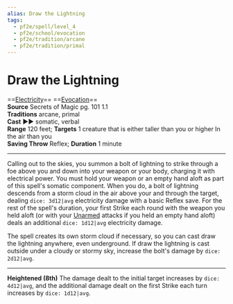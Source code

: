 ```yaml
---
alias: Draw the Lightning
tags:
  - pf2e/spell/level_4
  - pf2e/school/evocation
  - pf2e/tradition/arcane
  - pf2e/tradition/primal
---
```


# Draw the Lightning

==[Electricity](Electricity.md)== ==[Evocation](Evocation.md)==  
__Source__ Secrets of Magic pg. 101 1.1  
**Traditions** arcane, primal  
**Cast** ►► somatic, verbal  
**Range** 120 feet; **Targets** 1 creature that is either taller than you or higher In the air than you  
**Saving Throw** Reflex; **Duration** 1 minute

---

Calling out to the skies, you summon a bolt of lightning to strike through a foe above you and down into your weapon or your body, charging it with electrical power. You must hold your weapon or an empty hand aloft as part of this spell's somatic component. When you do, a bolt of lightning descends from a storm cloud in the air above your and through the target, dealing `dice: 3d12|avg` electricity damage with a basic Reflex save. For the rest of the spell's duration, your first Strike each round with the weapon you held aloft (or with your [Unarmed](Unarmed.md) attacks if you held an empty hand aloft) deals an additional `dice: 1d12|avg` electricity damage.

The spell creates its own storm cloud if necessary, so you can cast draw the lightning anywhere, even underground. If draw the lightning is cast outside under a cloudy or stormy sky, increase the bolt's damage by `dice: 2d12|avg`.

<hr>

**Heightened (8th)** The damage dealt to the initial target increases by `dice: 4d12|avg`, and the additional damage dealt on the first Strike each turn increases by `dice: 1d12|avg`.
